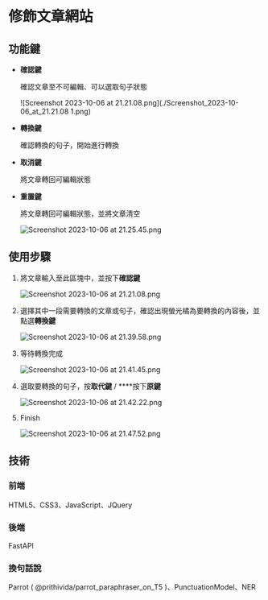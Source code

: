# 修飾文章網站

## 功能鍵

- **確認鍵**
    
    確認文章至不可編輯、可以選取句子狀態
    
    ![Screenshot 2023-10-06 at 21.21.08.png](./Screenshot_2023-10-06_at_21.21.08 1.png)
    
- **轉換鍵**
    
    確認轉換的句子，開始進行轉換
    
- **取消鍵**
    
    將文章轉回可編輯狀態
    
- **重置鍵**
    
    將文章轉回可編輯狀態，並將文章清空
    
    ![Screenshot 2023-10-06 at 21.25.45.png](修飾文章網站ef2806711a2944a48796160f6e0dd1dc/Screenshot_2023-10-06_at_21.25.45.png)
    

## 使用步驟

1. 將文章輸入至此區塊中，並按下**確認鍵**
    
    ![Screenshot 2023-10-06 at 21.21.08.png](./修飾文章網站ef2806711a2944a48796160f6e0dd1dc/Screenshot_2023-10-06_at_21.21.08%201.png)
    
2. 選擇其中一段需要轉換的文章或句子，確認出現螢光橘為要轉換的內容後，並點選**轉換鍵**
    
    ![Screenshot 2023-10-06 at 21.39.58.png](修飾文章網站ef2806711a2944a48796160f6e0dd1dc/Screenshot_2023-10-06_at_21.39.58.png)
    
3. 等待轉換完成
    
    ![Screenshot 2023-10-06 at 21.41.45.png](修飾文章網站ef2806711a2944a48796160f6e0dd1dc/Screenshot_2023-10-06_at_21.41.45.png)
    
4. 選取要轉換的句子，按**取代鍵** / ****按下**原鍵**
    
    ![Screenshot 2023-10-06 at 21.42.22.png](修飾文章網站ef2806711a2944a48796160f6e0dd1dc/Screenshot_2023-10-06_at_21.42.22.png)
    
5. Finish
    
    ![Screenshot 2023-10-06 at 21.47.52.png](修飾文章網站ef2806711a2944a48796160f6e0dd1dc/Screenshot_2023-10-06_at_21.47.52.png)
    

## 技術

### 前端

HTML5、CSS3、JavaScript、JQuery

### 後端

FastAPI

### 換句話說

Parrot ( @prithivida/parrot_paraphraser_on_T5 )、PunctuationModel、NER